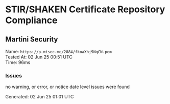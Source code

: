 # STIR/SHAKEN Certificate Repository Compliance

## Martini Security

Name: `https://p.mtsec.me/2884/fkoaXhj9NqCN.pem`\
Tested At: 02 Jun 25 00:51 UTC\
Time: 96ms

### Issues

no warning, or error, or notice date level issues were found

Generated: 02 Jun 25 01:01 UTC